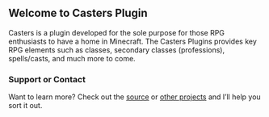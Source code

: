 ## Welcome to Casters Plugin

Casters is a plugin developed for the sole purpose for those RPG enthusiasts to have a home in Minecraft. The Casters Plugins provides key RPG elements such as classes, secondary classes (professions), spells/casts, and much more to come.

### Support or Contact

Want to learn more? Check out the [source](https://github.com/minhd-vu/Casters) or [other projects](https://github.com/minhd-vu) and I’ll help you sort it out.
